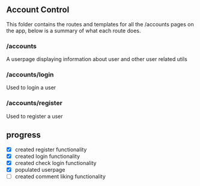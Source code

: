 ## Account Control
This folder contains the routes and templates for all the /accounts pages on the app, below is a summary of what each route does.

### /accounts
A userpage displaying information about user and other user related utils

### /accounts/login
Used to login a user

### /accounts/register
Used to register a user

## progress
 - [x] created register functionality
 - [x] created login functionality
 - [x] created check login functionality
 - [x] populated userpage
 - [ ] created comment liking functionality
